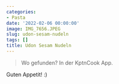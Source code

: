 ```yaml
---
categories:
- Pasta
date: '2022-02-06 00:00:00'
image: IMG_7656.JPEG
slug: udon-sesam-nudeln
tags: []
title: Udon Sesam Nudeln
---
```



> Wo gefunden? In der KptnCook App.

Guten Appetit! :)